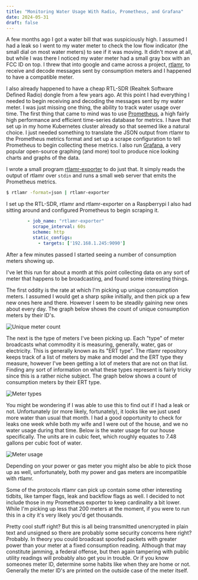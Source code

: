 ```yaml
---
title: "Monitoring Water Usage With Radio, Prometheus, and Grafana"
date: 2024-05-31
draft: false
---
```


A few months ago I got a water bill that was suspiciously high. I assumed I had a leak so I went to my water meter to check the low flow indicator (the small dial on most water meters) to see if it was moving.
It didn't move at all, but while I was there I noticed my water meter had a small gray box with an FCC ID on top. I threw that into google and came across a project, [rtlamr](https://github.com/bemasher/rtlamr), to receive and decode messages sent by consumption meters
and I happened to have a compatible meter. 

I also already happened to have a cheap RTL-SDR (Realtek Software Defined Radio) dongle from a few years ago. At this point I had everything I needed to begin receiving and decoding the messages sent by my water meter.
I was just missing one thing, the ability to track water usage over time. The first thing that came to mind was to use [Prometheus](https://prometheus.io/), a high fairly high performance and efficient time-series database for metrics. I have that set up in my home
Kubernetes cluster already so that seemed like a natural choice. I just needed something to translate the JSON output from rtlamr to the Prometheus metrics format and set up a scrape configuration to tell Prometheus to begin collecting these metrics. I also run [Grafana](https://grafana.com/), a very popular open-source graphing (and more) tool to produce nice looking charts and graphs of the data. 

I wrote a small program [rtlamr-exporter](https://github.com/zanehala/rtlamr-exporter) to do just that. It simply reads the output of rtlamr over `stdin` and runs a small web server that emits the Prometheus metrics.
```bash
$ rtlamr -format=json | rtlamr-exporter
```

I set up the RTL-SDR, rtlamr and rtlamr-exporter on a Raspberrypi I also had sitting around and configured Prometheus to begin scraping it.
```yaml
        - job_name: "rtlamr-exporter"
          scrape_interval: 60s
          scheme: http
          static_configs:
            - targets: ['192.168.1.245:9090']
```

After a few minutes passed I started seeing a number of consumption meters showing up.

I've let this run for about a month at this point collecting data on any sort of meter that happens to be broadcasting, and found some interesting things.

The first oddity is the rate at which I'm picking up unique consumption meters. I assumed I would get a sharp spike initially, and then pick up a few new ones here and there.
However I seem to be steadily gaining new ones about every day. The graph below shows the count of unique consumption meters by their ID's.

![Unique meter count](/images/meter-count.png)

The next is the type of meters I've been picking up. Each "type" of meter broadcasts what commodity it is measuring, generally, water, gas or electricity. This is generally known as its "ERT type".
The rtlamr repository keeps track of a list of meters by make and model and the ERT type they measure, however I've been getting a lot of meters that are not on that list. Finding any sort of information on what these types
represent is fairly tricky since this is a rather niche subject. The graph below shows a count of consumption meters by their ERT type.

![Meter types](/images/meter-types.png)

You might be wondering if I was able to use this to find out if I had a leak or not. Unfortunately (or more likely, fortunately), it looks like we just used more water than usual that month.
I had a good opportunity to check for leaks one week while both my wife and I were out of the house, and we no water usage during that time. Below is the water usage for our house specifically.
The units are in cubic feet, which roughly equates to 7.48 gallons per cubic foot of water.

![Meter usage](/images/meter-usage.png)

Depending on your power or gas meter you might also be able to pick those up as well, unfortunately, both my power and gas meters are incompatible with rtlamr.

Some of the protocols rtlamr can pick up contain some other interesting tidbits, like tamper flags, leak and backflow flags as well. I decided to not include those in my Prometheus exporter to keep cardinality a bit lower. While I'm picking up
less that 200 meters at the moment, if you were to run this in a city it's very likely you'd get thousands. 

Pretty cool stuff right? But this is all being transmitted unencrypted in plain text and unsigned so there are probably some security concerns here right? Probably.
In theory you could broadcast spoofed packets with greater power than your meter at a fixed consumption reading. Although that may constitute jamming, a federal offense, but then again tampering with public utility readings will probably also get you in trouble.
Or if you know someones meter ID, determine some habits like when they are home or not. Generally the meter ID's are printed on the outside case of the meter itself.
